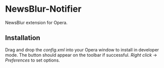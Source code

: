 NewsBlur-Notifier
=================
NewsBlur extension for Opera.


Installation
------------
Drag and drop the *config.xml* into your Opera window to install in developer mode. The button should appear on the toolbar if successful. *Right click* -> *Preferences* to set options.
